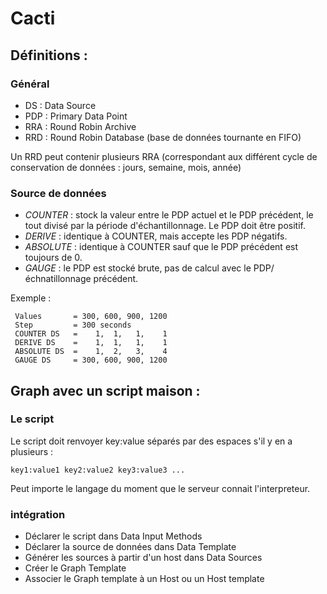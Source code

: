 # Cacti

## Définitions :

### Général
  
* DS : Data Source  
* PDP : Primary Data Point
* RRA : Round Robin Archive
* RRD : Round Robin Database (base de données tournante en FIFO)

Un RRD peut contenir plusieurs RRA (correspondant aux différent cycle de conservation de données : jours, semaine, mois, année)
  
### Source de données
  
* _COUNTER_ : stock la valeur entre le PDP actuel et le PDP précédent, le tout divisé par la période d'échantillonnage. Le PDP doit être positif.
* _DERIVE_ : identique à COUNTER, mais accepte les PDP négatifs.
* _ABSOLUTE_ : identique à COUNTER sauf que le PDP précédent est toujours de 0.
* _GAUGE_ : le PDP est stocké brute, pas de calcul avec le PDP/échnatillonnage précédent.
   
Exemple : 
```shell
 Values       = 300, 600, 900, 1200
 Step         = 300 seconds
 COUNTER DS   =    1,  1,   1,    1
 DERIVE DS    =    1,  1,   1,    1
 ABSOLUTE DS  =    1,  2,   3,    4
 GAUGE DS     = 300, 600, 900, 1200
```
  


  
## Graph avec un script maison :

### Le script  
Le script doit renvoyer key:value séparés par des espaces s'il y en a plusieurs :  
```shell
key1:value1 key2:value2 key3:value3 ...  
```
  
Peut importe le langage du moment que le serveur connait l'interpreteur.  
  
### intégration
  
* Déclarer le script dans Data Input Methods
* Déclarer la source de données dans Data Template
* Générer les sources à partir d'un host dans Data Sources
* Créer le Graph Template
* Associer le Graph template à un Host ou un Host template


  


  
  
